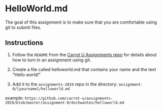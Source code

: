 # HelloWorld.md

The goal of this assignment is to make sure that you are comfortable using git to submit files.

## Instructions

1) Follow the `README` from the [Carrot U Assignments repo](https://github.com/carrot-u/assignments-2019) for details about how to turn in an assignment using git.

2) Create a file called helloworld.md that contains your name and the text "Hello world!" 

3) Add it to the `assignments-2019` repo in the directory: `assignment-0/[yourname]/helloworld.md`

example: `https://github.com/carrot-u/assignments-2019/blob/master/assignment-0/dschwantes/helloworld.md`
